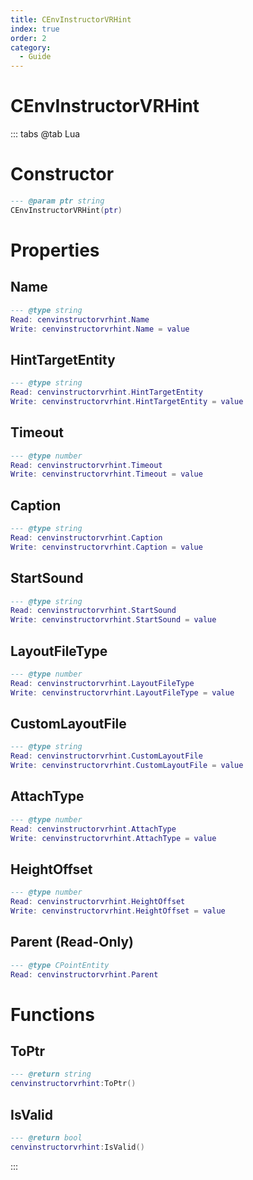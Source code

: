 ```yaml
---
title: CEnvInstructorVRHint
index: true
order: 2
category:
  - Guide
---
```


# CEnvInstructorVRHint

::: tabs
@tab Lua
# Constructor
```lua
--- @param ptr string
CEnvInstructorVRHint(ptr)
```
# Properties
## Name 
```lua
--- @type string
Read: cenvinstructorvrhint.Name
Write: cenvinstructorvrhint.Name = value
```
## HintTargetEntity 
```lua
--- @type string
Read: cenvinstructorvrhint.HintTargetEntity
Write: cenvinstructorvrhint.HintTargetEntity = value
```
## Timeout 
```lua
--- @type number
Read: cenvinstructorvrhint.Timeout
Write: cenvinstructorvrhint.Timeout = value
```
## Caption 
```lua
--- @type string
Read: cenvinstructorvrhint.Caption
Write: cenvinstructorvrhint.Caption = value
```
## StartSound 
```lua
--- @type string
Read: cenvinstructorvrhint.StartSound
Write: cenvinstructorvrhint.StartSound = value
```
## LayoutFileType 
```lua
--- @type number
Read: cenvinstructorvrhint.LayoutFileType
Write: cenvinstructorvrhint.LayoutFileType = value
```
## CustomLayoutFile 
```lua
--- @type string
Read: cenvinstructorvrhint.CustomLayoutFile
Write: cenvinstructorvrhint.CustomLayoutFile = value
```
## AttachType 
```lua
--- @type number
Read: cenvinstructorvrhint.AttachType
Write: cenvinstructorvrhint.AttachType = value
```
## HeightOffset 
```lua
--- @type number
Read: cenvinstructorvrhint.HeightOffset
Write: cenvinstructorvrhint.HeightOffset = value
```
## Parent (Read-Only)
```lua
--- @type CPointEntity
Read: cenvinstructorvrhint.Parent
```
# Functions
## ToPtr
```lua
--- @return string
cenvinstructorvrhint:ToPtr()
```
## IsValid
```lua
--- @return bool
cenvinstructorvrhint:IsValid()
```

:::